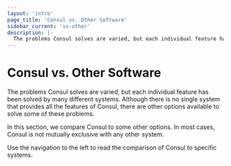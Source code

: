 ```yaml
---
layout: 'intro'
page_title: 'Consul vs. Other Software'
sidebar_current: 'vs-other'
description: |-
  The problems Consul solves are varied, but each individual feature has been solved by many different systems. Although there is no single system that provides all the features of Consul, there are other options available to solve some of these problems.
---
```


# Consul vs. Other Software

The problems Consul solves are varied, but each individual feature has been
solved by many different systems. Although there is no single system that
provides all the features of Consul, there are other options available to solve
some of these problems.

In this section, we compare Consul to some other options. In most cases, Consul
is not mutually exclusive with any other system.

Use the navigation to the left to read the comparison of Consul to specific
systems.
